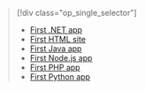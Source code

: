 > [!div class="op_single_selector"]
> * [First .NET app](../articles/app-service-web/app-service-web-get-started-dotnet-cli-nodejs.md?toc=%2fazure%2fapp-service-web%2faspnet%2ftoc.json)
> * [First HTML site](../articles/app-service-web/app-service-web-get-started-html-cli-nodejs.md)
> * [First Java app](../articles/app-service-web/app-service-web-get-started-java.md)
> * [First Node.js app](../articles/app-service-web/app-service-web-get-started-nodejs-cli-nodejs.md)
> * [First PHP app](../articles/app-service-web/app-service-web-get-started-php-cli-nodejs.md?toc=%2fazure%2fapp-service-web%2fphp%2ftoc.json)
> * [First Python app](../articles/app-service-web/app-service-web-get-started-python-cli-nodejs.md)
